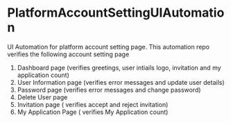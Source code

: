# PlatformAccountSettingUIAutomation
UI Automation for platform account setting page.
This automation repo verifies the following account setting page
1. Dashboard page (verifies greetings, user intiails logo, invitation and my application count)
2. User Information page (verifies error messages and update user details)
3. Password page (verifies error messages and change password)
4. Delete User page
5. Invitation page ( verifies accept and reject invitation)
6. My Application Page ( verifies My Application count)
